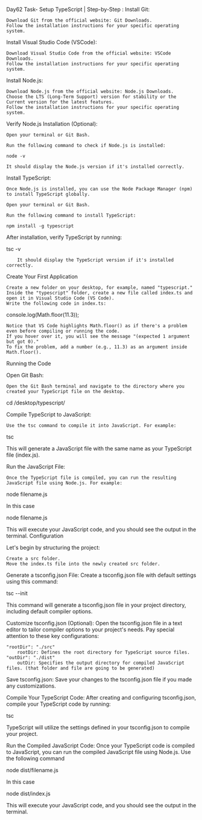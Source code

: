 Day62 Task- Setup TypeScript | Step-by-Step :
Install Git:

    Download Git from the official website: Git Downloads.
    Follow the installation instructions for your specific operating system.

Install Visual Studio Code (VSCode):

    Download Visual Studio Code from the official website: VSCode Downloads.
    Follow the installation instructions for your specific operating system.

Install Node.js:

    Download Node.js from the official website: Node.js Downloads.
    Choose the LTS (Long-Term Support) version for stability or the Current version for the latest features.
    Follow the installation instructions for your specific operating system.

Verify Node.js Installation (Optional):

    Open your terminal or Git Bash.

    Run the following command to check if Node.js is installed:

    node -v

    It should display the Node.js version if it's installed correctly.

Install TypeScript:

    Once Node.js is installed, you can use the Node Package Manager (npm) to install TypeScript globally.

    Open your terminal or Git Bash.

    Run the following command to install TypeScript:

    npm install -g typescript

After installation, verify TypeScript by running:

tsc -v

        It should display the TypeScript version if it's installed correctly.

Create Your First Application

    Create a new folder on your desktop, for example, named "typescript."
    Inside the "typescript" folder, create a new file called index.ts and open it in Visual Studio Code (VS Code).
    Write the following code in index.ts:

console.log(Math.floor(11.3));

    Notice that VS Code highlights Math.floor() as if there's a problem even before compiling or running the code.
    If you hover over it, you will see the message "(expected 1 argument but got 0)."
    To fix the problem, add a number (e.g., 11.3) as an argument inside Math.floor().

Running the Code

Open Git Bash:

    Open the Git Bash terminal and navigate to the directory where you created your TypeScript file on the desktop.

cd /desktop/typescript/

Compile TypeScript to JavaScript:

    Use the tsc command to compile it into JavaScript. For example:

tsc

This will generate a JavaScript file with the same name as your TypeScript file (index.js).

Run the JavaScript File:

    Once the TypeScript file is compiled, you can run the resulting JavaScript file using Node.js. For example:

node filename.js

In this case

node filename.js

This will execute your JavaScript code, and you should see the output in the terminal.
Configuration

Let's begin by structuring the project:

    Create a src folder.
    Move the index.ts file into the newly created src folder.

Generate a tsconfig.json File: Create a tsconfig.json file with default settings using this command:

tsc --init

This command will generate a tsconfig.json file in your project directory, including default compiler options.

Customize tsconfig.json (Optional): Open the tsconfig.json file in a text editor to tailor compiler options to your project's needs. Pay special attention to these key configurations:

    "rootDir": "./src"
        rootDir: Defines the root directory for TypeScript source files.
    "outDir": "./dist"
        outDir: Specifies the output directory for compiled JavaScript files. (that folder and file are going to be generated)

Save tsconfig.json: Save your changes to the tsconfig.json file if you made any customizations.

Compile Your TypeScript Code: After creating and configuring tsconfig.json, compile your TypeScript code by running:

tsc

TypeScript will utilize the settings defined in your tsconfig.json to compile your project.

Run the Compiled JavaScript Code: Once your TypeScript code is compiled to JavaScript, you can run the compiled JavaScript file using Node.js. Use the following command

node dist/filename.js

In this case

node dist/index.js

This will execute your JavaScript code, and you should see the output in the terminal.